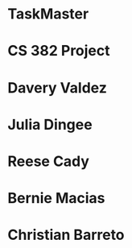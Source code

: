 # TaskMaster
# CS 382 Project 

# Davery Valdez 
# Julia Dingee
# Reese Cady
# Bernie Macias 
# Christian Barreto